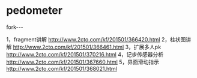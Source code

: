 # pedometer

fork---

1，fragment讲解    http://www.2cto.com/kf/201501/366420.html
2，柱状图讲解      http://www.2cto.com/kf/201501/366461.html
3，扩展多人pk      http://www.2cto.com/kf/201501/370216.html
4，记步传感器分析  http://www.2cto.com/kf/201501/367660.html
5，界面滑动指示    http://www.2cto.com/kf/201501/368021.html
